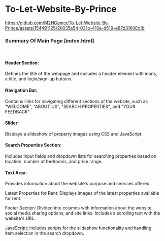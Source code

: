 # To-Let-Website-By-Prince

https://github.com/M2HGamer/To-Let-Website-By-Prince/assets/154491125/20035a54-031b-410e-b519-e87d31600c1b


<h3>Summary Of Main Page [index.html]</h3>
<br>
<p><h4>Header Section:</h4> Defines the title of the webpage and includes a header element with icons, a title, and login/sign-up buttons.

<h4>Navigation Bar:</h4> Contains links for navigating different sections of the website, such as "WELCOME", "ABOUT US", "SEARCH PROPERTIES", and "YOUR FEEDBACK".

<h4>Slider:</h4> Displays a slideshow of property images using CSS and JavaScript.

<h4>Search Properties Section:</h4> Includes input fields and dropdown lists for searching properties based on location, number of bedrooms, and price range.

<h4>Text Area:</h4> Provides information about the website's purpose and services offered.

Latest Properties for Rent: Displays images of the latest properties available for rent.

Footer Section: Divided into columns with information about the website, social media sharing options, and site links. Includes a scrolling text with the website's URL.

JavaScript: Includes scripts for the slideshow functionality and handling item selection in the search dropdown.</p>
